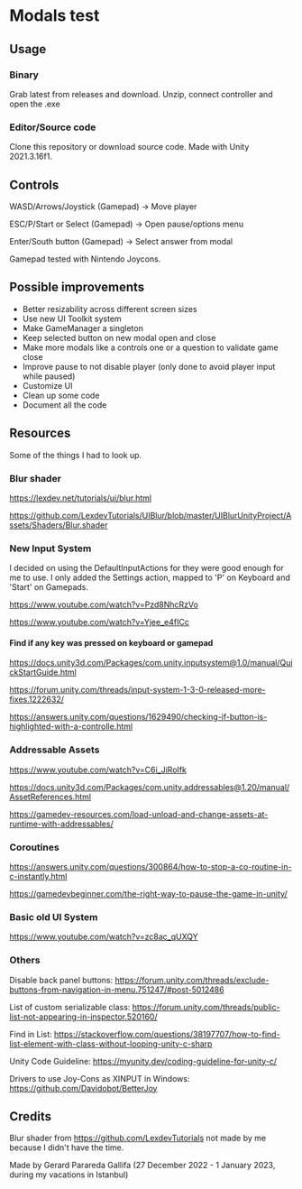 # Modals test

## Usage
### Binary
Grab latest from releases and download. Unzip, connect controller and open the .exe

### Editor/Source code
Clone this repository or download source code. Made with Unity 2021.3.16f1.

## Controls
WASD/Arrows/Joystick (Gamepad) -> Move player

ESC/P/Start or Select (Gamepad) -> Open pause/options menu

Enter/South button (Gamepad) -> Select answer from modal

Gamepad tested with Nintendo Joycons.

## Possible improvements
- Better resizability across different screen sizes
- Use new UI Toolkit system
- Make GameManager a singleton
- Keep selected button on new modal open and close
- Make more modals like a controls one or a question to validate game close
- Improve pause to not disable player (only done to avoid player input while paused)
- Customize UI
- Clean up some code
- Document all the code

## Resources
Some of the things I had to look up.

### Blur shader
https://lexdev.net/tutorials/ui/blur.html

https://github.com/LexdevTutorials/UIBlur/blob/master/UIBlurUnityProject/Assets/Shaders/Blur.shader

### New Input System
I decided on using the DefaultInputActions for they were good enough for me to use. I only added the Settings action, mapped to 'P' on Keyboard and 'Start' on Gamepads.

https://www.youtube.com/watch?v=Pzd8NhcRzVo

https://www.youtube.com/watch?v=Yjee_e4fICc

#### Find if any key was pressed on keyboard or gamepad
https://docs.unity3d.com/Packages/com.unity.inputsystem@1.0/manual/QuickStartGuide.html

https://forum.unity.com/threads/input-system-1-3-0-released-more-fixes.1222632/

https://answers.unity.com/questions/1629490/checking-if-button-is-highlighted-with-a-controlle.html

### Addressable Assets
https://www.youtube.com/watch?v=C6i_JiRoIfk

https://docs.unity3d.com/Packages/com.unity.addressables@1.20/manual/AssetReferences.html

https://gamedev-resources.com/load-unload-and-change-assets-at-runtime-with-addressables/

### Coroutines
https://answers.unity.com/questions/300864/how-to-stop-a-co-routine-in-c-instantly.html

https://gamedevbeginner.com/the-right-way-to-pause-the-game-in-unity/

### Basic old UI System
https://www.youtube.com/watch?v=zc8ac_qUXQY

### Others
Disable back panel buttons: https://forum.unity.com/threads/exclude-buttons-from-navigation-in-menu.751247/#post-5012486

List of custom serializable class: https://forum.unity.com/threads/public-list-not-appearing-in-inspector.520160/

Find in List: https://stackoverflow.com/questions/38197707/how-to-find-list-element-with-class-without-looping-unity-c-sharp

Unity Code Guideline: https://myunity.dev/coding-guideline-for-unity-c/

Drivers to use Joy-Cons as XINPUT in Windows: https://github.com/Davidobot/BetterJoy


## Credits
Blur shader from https://github.com/LexdevTutorials not made by me because I didn't have the time.

Made by Gerard Parareda Gallifa
(27 December 2022 - 1 January 2023, during my vacations in Istanbul)
